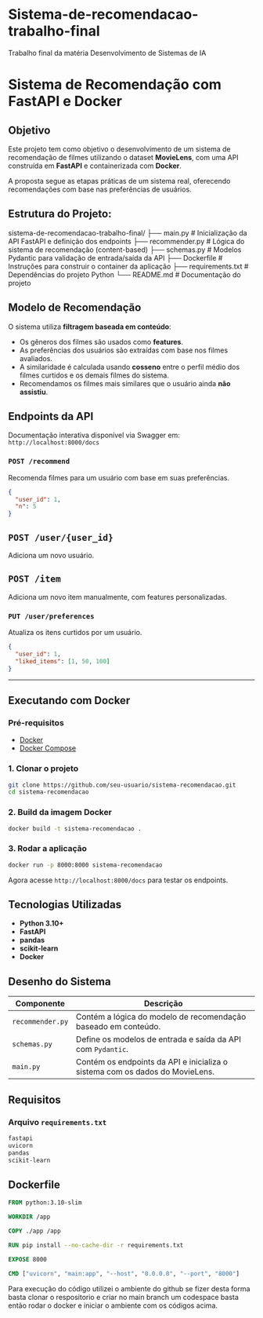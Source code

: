 # Sistema-de-recomendacao-trabalho-final
Trabalho final da matéria Desenvolvimento de Sistemas de IA

# Sistema de Recomendação com FastAPI e Docker

## Objetivo

Este projeto tem como objetivo o desenvolvimento de um sistema de recomendação de filmes utilizando o dataset **MovieLens**, com uma API construída em **FastAPI** e containerizada com **Docker**.

A proposta segue as etapas práticas de um sistema real, oferecendo recomendações com base nas preferências de usuários.

## Estrutura do Projeto:
sistema-de-recomendacao-trabalho-final/
├── main.py               # Inicialização da API FastAPI e definição dos endpoints
├── recommender.py        # Lógica do sistema de recomendação (content-based)
├── schemas.py            # Modelos Pydantic para validação de entrada/saída da API
├── Dockerfile                # Instruções para construir o container da aplicação
├── requirements.txt          # Dependências do projeto Python
└── README.md                 # Documentação do projeto

## Modelo de Recomendação

O sistema utiliza **filtragem baseada em conteúdo**:

- Os gêneros dos filmes são usados como **features**.
- As preferências dos usuários são extraídas com base nos filmes avaliados.
- A similaridade é calculada usando **cosseno** entre o perfil médio dos filmes curtidos e os demais filmes do sistema.
- Recomendamos os filmes mais similares que o usuário ainda **não assistiu**.

## Endpoints da API

Documentação interativa disponível via Swagger em: `http://localhost:8000/docs`

### `POST /recommend`
Recomenda filmes para um usuário com base em suas preferências.

```json
{
  "user_id": 1,
  "n": 5
}
````

## `POST /user/{user_id}`

Adiciona um novo usuário.

## `POST /item`

Adiciona um novo item manualmente, com features personalizadas.

### `PUT /user/preferences`

Atualiza os itens curtidos por um usuário.

```json
{
  "user_id": 1,
  "liked_items": [1, 50, 100]
}
```

---

## Executando com Docker

### Pré-requisitos

* [Docker](https://www.docker.com/)
* [Docker Compose](https://docs.docker.com/compose/)

### 1. Clonar o projeto

```bash
git clone https://github.com/seu-usuario/sistema-recomendacao.git
cd sistema-recomendacao
```

### 2. Build da imagem Docker

```bash
docker build -t sistema-recomendacao .
```

### 3. Rodar a aplicação

```bash
docker run -p 8000:8000 sistema-recomendacao
```

Agora acesse `http://localhost:8000/docs` para testar os endpoints.

## Tecnologias Utilizadas

* **Python 3.10+**
* **FastAPI**
* **pandas**
* **scikit-learn**
* **Docker**

## Desenho do Sistema

| Componente       | Descrição                                                                    |
| ---------------- | ---------------------------------------------------------------------------- |
| `recommender.py` | Contém a lógica do modelo de recomendação baseado em conteúdo.               |
| `schemas.py`     | Define os modelos de entrada e saída da API com `Pydantic`.                  |
| `main.py`        | Contém os endpoints da API e inicializa o sistema com os dados do MovieLens. |

## Requisitos

### Arquivo `requirements.txt`

```txt
fastapi
uvicorn
pandas
scikit-learn
```
## Dockerfile

```dockerfile
FROM python:3.10-slim

WORKDIR /app

COPY ./app /app

RUN pip install --no-cache-dir -r requirements.txt

EXPOSE 8000

CMD ["uvicorn", "main:app", "--host", "0.0.0.0", "--port", "8000"]
```

Para execução do código utilizei o ambiente do github se fizer desta forma basta clonar o respositorio e criar no main branch um codespace basta então rodar o docker e iniciar o ambiente com os códigos acima.
